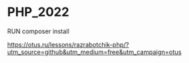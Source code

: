 # PHP_2022

RUN composer install

https://otus.ru/lessons/razrabotchik-php/?utm_source=github&utm_medium=free&utm_campaign=otus
